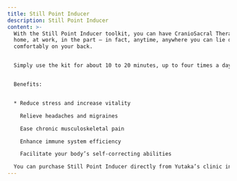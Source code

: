 ```yaml
---
title: Still Point Inducer
description: Still Point Inducer
content: >-
  With the Still Point Inducer toolkit, you can have CranioSacral Therapy at
  home, at work, in the part – in fact, anytime, anywhere you can lie down
  comfortably on your back.


  Simply use the kit for about 10 to 20 minutes, up to four times a day. You can just follow the simple instruction and relaxation music CD included in the kit.


  Benefits:


  * Reduce stress and increase vitality

    Relieve headaches and migraines

    Ease chronic musculoskeletal pain

    Enhance immune system efficiency

    Facilitate your body’s self-correcting abilities

  You can purchase Still Point Inducer directly from Yutaka’s clinic in the Massage Centre of Hobart or by post. (Product fee $40.00 plus postage).
---
```


